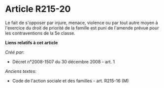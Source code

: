 # Article R215-20

Le fait de s'opposer par injure, menace, violence ou par tout autre moyen à l'exercice du droit de priorité de la famille est
puni de l'amende prévue pour les contraventions de la 5e classe.

**Liens relatifs à cet article**

_Créé par_:

  - Décret n°2008-1507 du 30 décembre 2008 - art. 1

_Anciens textes_:

  - Code de l'action sociale et des familles - art. R215-16 (M)
